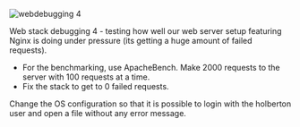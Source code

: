 
![webdebugging 4](https://github.com/Elizabeth-Akinyi-O/alx-system_engineering-devops/assets/145594149/5c046f49-c44a-40dd-9690-662f447a5a3a)



Web stack debugging 4 - testing how well our web server setup featuring Nginx is doing under pressure (its getting a huge amount of failed requests).

- For the benchmarking, use ApacheBench. Make 2000 requests to the server with 100 requests at a time.
- Fix the stack to get to 0 failed requests.

Change the OS configuration so that it is possible to login with the holberton user and open a file without any error message.
